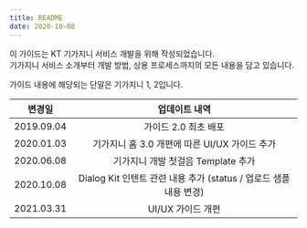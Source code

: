 ```yaml
---
title: README
date: 2020-10-08
---
```






이 가이드는 KT 기가지니 서비스 개발을 위해 작성되었습니다.  
기가지니 서비스 소개부터 개발 방법, 상용 프로세스까지의 모든 내용을 담고 있습니다.  

가이드 내용에 해당되는 단말은 기가지니 1, 2입니다.  

|   변경일   |                        업데이트 내역                         |
| :--------: | :----------------------------------------------------------: |
| 2019.09.04 |                     가이드 2.0 최초 배포                     |
| 2020.01.03 |        기가지니 홈 3.0 개편에 따른 UI/UX 가이드 추가         |
| 2020.06.08 |              기가지니 개발 첫걸음 Template 추가              |
| 2020.10.08 | Dialog Kit 인텐트 관련 내용 추가 (status / 업로드 샘플 내용 변경) |
| 2021.03.31 | UI/UX 가이드 개편 |

